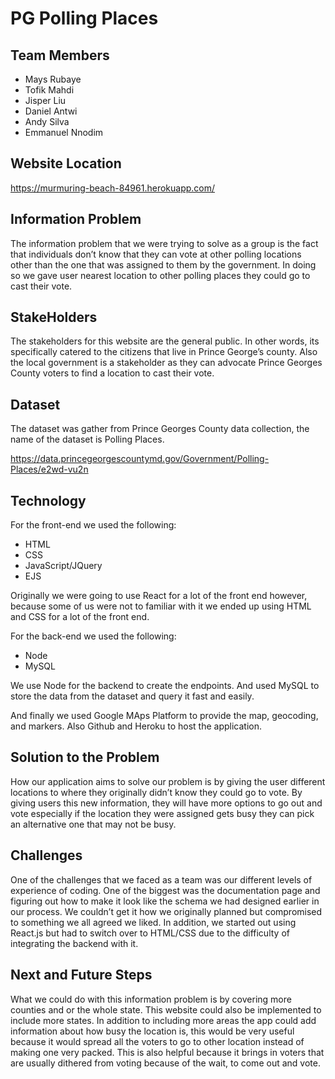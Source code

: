 # PG Polling Places 

## Team Members 

* Mays Rubaye 
* Tofik Mahdi
* Jisper Liu 
* Daniel Antwi
* Andy Silva 
* Emmanuel Nnodim

## Website Location

https://murmuring-beach-84961.herokuapp.com/

## Information Problem 

The information problem that we were trying to solve as a group is the fact that individuals don’t know that they can vote at other polling locations other than the one that was assigned to them by the government. In doing so we gave user nearest location to other polling places they could go to cast their vote. 

## StakeHolders 

The stakeholders for this website are the general public. In other words, its specifically catered to the citizens that live in Prince George’s county. Also the local government is a stakeholder as they can advocate Prince Georges County voters to find a location to cast their vote. 

## Dataset 

The dataset was gather from Prince Georges County data collection, the name of the dataset is Polling Places. 

https://data.princegeorgescountymd.gov/Government/Polling-Places/e2wd-vu2n

## Technology 

For the front-end we used the following:  

* HTML 
* CSS 
* JavaScript/JQuery 
* EJS 

Originally we were going to use React for a lot of the front end however, because some of us were not to familiar with it we ended up using HTML and CSS for a lot of the front end. 

For the back-end we used the following: 

* Node 
* MySQL 

We use Node for the backend to create the endpoints. And used MySQL to store the data from the dataset and query it fast and easily. 

And finally we used Google MAps Platform to provide the map, geocoding, and markers. Also Github and Heroku to host the application. 

## Solution to the Problem

How our application aims to solve our problem is by giving the user different locations to where they originally didn’t know they could go to vote. By giving users this new information, they will have more options to go out and vote especially if the location they were assigned gets busy they can pick an alternative one that may not be busy. 

## Challenges 

One of the challenges that we faced as a team was our different levels of experience of coding. One of the biggest was the documentation page and figuring out how to make it look like the schema we had designed earlier in our process. We couldn’t get it how we originally planned but compromised to something we all agreed we liked. In addition, we started out using React.js but had to switch over to HTML/CSS due to the difficulty of integrating the backend with it.

## Next and Future Steps 

What we could do with this information problem is by covering more counties and or the whole state. This website could also be implemented to include more states. In addition to including more areas the app could add information about how busy the location is, this would be very useful because it would spread all the voters to go to other location instead of making one very packed. This is also helpful because it brings in voters that are usually dithered from voting because of the wait, to come out and vote. 